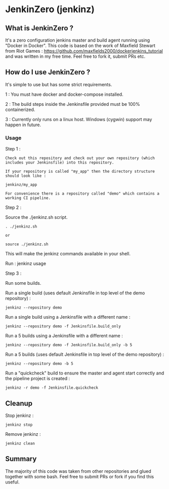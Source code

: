# JenkinZero (jenkinz)

## What is JenkinZero ?

It's a zero configuration jenkins master and build agent running using "Docker in Docker".  This code is based on the work of Maxfield Stewart from Riot Games : https://github.com/maxfields2000/dockerjenkins_tutorial and was written in my free time.  Feel free to fork it, submit PRs etc.

## How do I use JenkinZero ?

It's simple to use but has some strict requirements.  

1 : You must have docker and docker-compose installed.

2 : The build steps inside the Jenkinsfile provided must be 100% containerized.

3 : Currently only runs on a linux host.  Windows (cygwin) support may happen in future.

### Usage

Step 1 :
```
Check out this repository and check out your own repository (which includes your Jenkinsfile) into this repository.

If your repository is called "my_app" then the directory structure should look like :

jenkinz/my_app

For convenience there is a repository called "demo" which contains a working CI pipeline.
```

Step 2 :

Source the ./jenkinz.sh script.

```
. ./jenkinz.sh

or

source ./jenkinz.sh
```

This will make the jenkinz commands available in your shell.  

Run : jenkinz usage

Step 3 :

Run some builds.

Run a single build (uses default Jenkinsfile in top level of the demo repository) :
```
jenkinz --repository demo 

```

Run a single build using a Jenkinsfile with a different name :
```
jenkinz --repository demo -f Jenkinsfile.build_only 

```

Run a 5 builds using a Jenkinsfile with a different name :
```
jenkinz --repository demo -f Jenkinsfile.build_only -b 5

```

Run a 5 builds (uses default Jenkinsfile in top level of the demo repository) :
```
jenkinz --repository demo -b 5 

```

Run a "quickcheck" build to ensure the master and agent start correctly and the pipeline project is created : 
```
jenkinz -r demo -f Jenkinsfile.quickcheck
```

## Cleanup

Stop jenkinz :
```
jenkinz stop
```

Remove jenkinz :
```
jenkinz clean
```

## Summary

The majority of this code was taken from other repositories and glued together with some bash.  Feel free
to submit PRs or fork if you find this useful.
